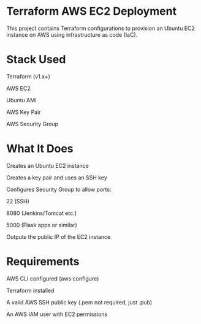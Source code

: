 # Terraform AWS EC2 Deployment

This project contains Terraform configurations to provision an
Ubuntu EC2 instance on AWS using infrastructure as code (IaC).

# Stack Used

Terraform (v1.x+)

AWS EC2

Ubuntu AMI

AWS Key Pair

AWS Security Group





# What It Does


Creates an Ubuntu EC2 instance

Creates a key pair and uses an SSH key

Configures Security Group to allow ports:

22 (SSH)

8080 (Jenkins/Tomcat etc.)

5000 (Flask apps or similar)

Outputs the public IP of the EC2 instance




# Requirements

AWS CLI configured (aws configure)

Terraform installed

A valid AWS SSH public key (.pem not required, just .pub)

An AWS IAM user with EC2 permissions
